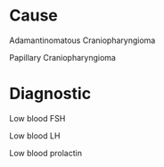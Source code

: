 
# Cause

Adamantinomatous Craniopharyngioma

Papillary Craniopharyngioma

# Diagnostic

Low blood FSH

Low blood LH

Low blood prolactin
